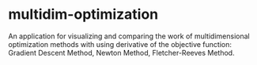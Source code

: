 # multidim-optimization

An application for visualizing and comparing the work of multidimensional optimization methods with using derivative of the objective function: Gradient Descent Method, Newton Method, Fletcher-Reeves Method.
